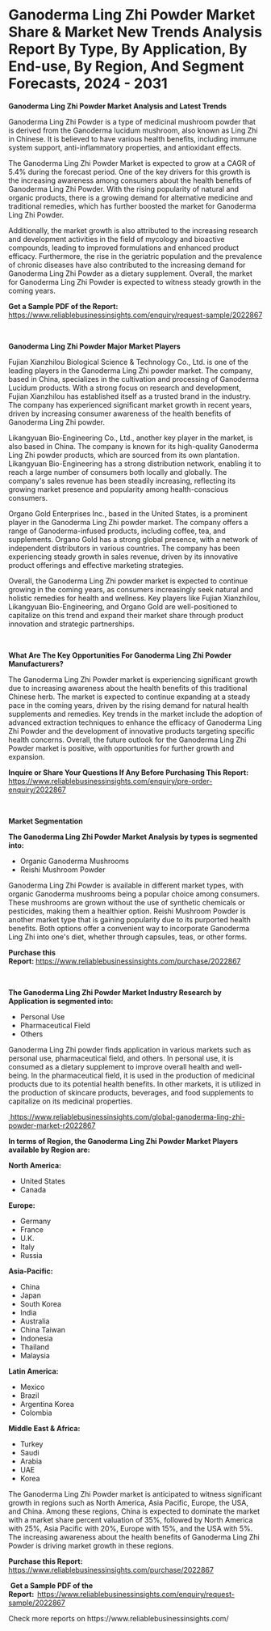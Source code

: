 <p><h1>Ganoderma Ling Zhi Powder Market Share & Market New Trends Analysis Report By Type, By Application, By End-use, By Region, And Segment Forecasts, 2024 - 2031</h1></p><p><strong>Ganoderma Ling Zhi Powder Market Analysis and Latest Trends</strong></p>
<p><p>Ganoderma Ling Zhi Powder is a type of medicinal mushroom powder that is derived from the Ganoderma lucidum mushroom, also known as Ling Zhi in Chinese. It is believed to have various health benefits, including immune system support, anti-inflammatory properties, and antioxidant effects.</p><p>The Ganoderma Ling Zhi Powder Market is expected to grow at a CAGR of 5.4% during the forecast period. One of the key drivers for this growth is the increasing awareness among consumers about the health benefits of Ganoderma Ling Zhi Powder. With the rising popularity of natural and organic products, there is a growing demand for alternative medicine and traditional remedies, which has further boosted the market for Ganoderma Ling Zhi Powder.</p><p>Additionally, the market growth is also attributed to the increasing research and development activities in the field of mycology and bioactive compounds, leading to improved formulations and enhanced product efficacy. Furthermore, the rise in the geriatric population and the prevalence of chronic diseases have also contributed to the increasing demand for Ganoderma Ling Zhi Powder as a dietary supplement. Overall, the market for Ganoderma Ling Zhi Powder is expected to witness steady growth in the coming years.</p></p>
<p><strong>Get a Sample PDF of the Report:&nbsp;</strong> <a href="https://www.reliablebusinessinsights.com/enquiry/request-sample/2022867">https://www.reliablebusinessinsights.com/enquiry/request-sample/2022867</a></p>
<p>&nbsp;</p>
<p><strong>Ganoderma Ling Zhi Powder Major Market Players</strong></p>
<p><p>Fujian Xianzhilou Biological Science & Technology Co., Ltd. is one of the leading players in the Ganoderma Ling Zhi powder market. The company, based in China, specializes in the cultivation and processing of Ganoderma Lucidum products. With a strong focus on research and development, Fujian Xianzhilou has established itself as a trusted brand in the industry. The company has experienced significant market growth in recent years, driven by increasing consumer awareness of the health benefits of Ganoderma Ling Zhi powder.</p><p>Likangyuan Bio-Engineering Co., Ltd., another key player in the market, is also based in China. The company is known for its high-quality Ganoderma Ling Zhi powder products, which are sourced from its own plantation. Likangyuan Bio-Engineering has a strong distribution network, enabling it to reach a large number of consumers both locally and globally. The company's sales revenue has been steadily increasing, reflecting its growing market presence and popularity among health-conscious consumers.</p><p>Organo Gold Enterprises Inc., based in the United States, is a prominent player in the Ganoderma Ling Zhi powder market. The company offers a range of Ganoderma-infused products, including coffee, tea, and supplements. Organo Gold has a strong global presence, with a network of independent distributors in various countries. The company has been experiencing steady growth in sales revenue, driven by its innovative product offerings and effective marketing strategies.</p><p>Overall, the Ganoderma Ling Zhi powder market is expected to continue growing in the coming years, as consumers increasingly seek natural and holistic remedies for health and wellness. Key players like Fujian Xianzhilou, Likangyuan Bio-Engineering, and Organo Gold are well-positioned to capitalize on this trend and expand their market share through product innovation and strategic partnerships.</p></p>
<p>&nbsp;</p>
<p><strong>What Are The Key Opportunities For Ganoderma Ling Zhi Powder Manufacturers?</strong></p>
<p><p>The Ganoderma Ling Zhi Powder market is experiencing significant growth due to increasing awareness about the health benefits of this traditional Chinese herb. The market is expected to continue expanding at a steady pace in the coming years, driven by the rising demand for natural health supplements and remedies. Key trends in the market include the adoption of advanced extraction techniques to enhance the efficacy of Ganoderma Ling Zhi Powder and the development of innovative products targeting specific health concerns. Overall, the future outlook for the Ganoderma Ling Zhi Powder market is positive, with opportunities for further growth and expansion.</p></p>
<p><strong>Inquire or Share Your Questions If Any Before Purchasing This Report:</strong> <a href="https://www.reliablebusinessinsights.com/enquiry/pre-order-enquiry/2022867">https://www.reliablebusinessinsights.com/enquiry/pre-order-enquiry/2022867</a></p>
<p>&nbsp;</p>
<p><strong>Market Segmentation</strong></p>
<p><strong>The Ganoderma Ling Zhi Powder Market Analysis by types is segmented into:</strong></p>
<p><ul><li>Organic Ganoderma Mushrooms</li><li>Reishi Mushroom Powder</li></ul></p>
<p><p>Ganoderma Ling Zhi Powder is available in different market types, with organic Ganoderma mushrooms being a popular choice among consumers. These mushrooms are grown without the use of synthetic chemicals or pesticides, making them a healthier option. Reishi Mushroom Powder is another market type that is gaining popularity due to its purported health benefits. Both options offer a convenient way to incorporate Ganoderma Ling Zhi into one's diet, whether through capsules, teas, or other forms.</p></p>
<p><strong>Purchase this Report:&nbsp;</strong><a href="https://www.reliablebusinessinsights.com/purchase/2022867">https://www.reliablebusinessinsights.com/purchase/2022867</a></p>
<p>&nbsp;</p>
<p><strong>The Ganoderma Ling Zhi Powder Market Industry Research by Application is segmented into:</strong></p>
<p><ul><li>Personal Use</li><li>Pharmaceutical Field</li><li>Others</li></ul></p>
<p><p>Ganoderma Ling Zhi powder finds application in various markets such as personal use, pharmaceutical field, and others. In personal use, it is consumed as a dietary supplement to improve overall health and well-being. In the pharmaceutical field, it is used in the production of medicinal products due to its potential health benefits. In other markets, it is utilized in the production of skincare products, beverages, and food supplements to capitalize on its medicinal properties.</p></p>
<p><a href="https://www.reliablebusinessinsights.com/global-ganoderma-ling-zhi-powder-market-r2022867">&nbsp;https://www.reliablebusinessinsights.com/global-ganoderma-ling-zhi-powder-market-r2022867</a></p>
<p><strong>In terms of Region, the Ganoderma Ling Zhi Powder Market Players available by Region are:</strong></p>
<p>
    <p> <strong> North America: </strong>
        <ul>
            <li>United States</li>
            <li>Canada</li>
        </ul>
        </p> 
    <p> <strong> Europe: </strong>
        <ul>
            <li>Germany</li>
            <li>France</li>
            <li>U.K.</li>
            <li>Italy</li>
            <li>Russia</li>
        </ul>
        </p> 
    <p> <strong> Asia-Pacific: </strong>
        <ul>
            <li>China</li>
            <li>Japan</li>
            <li>South Korea</li>
            <li>India</li>
            <li>Australia</li>
            <li>China Taiwan</li>
            <li>Indonesia</li>
            <li>Thailand</li>
            <li>Malaysia</li>
        </ul>
        </p> 
    <p> <strong> Latin America: </strong>
        <ul>
            <li>Mexico</li>
            <li>Brazil</li>
            <li>Argentina Korea</li>
            <li>Colombia</li>
        </ul>
        </p> 
    <p> <strong> Middle East & Africa: </strong>
        <ul>
            <li>Turkey</li>
            <li>Saudi</li>
            <li>Arabia</li>
            <li>UAE</li>
            <li>Korea</li>
        </ul>
    </p>
    </p>
<p><p>The Ganoderma Ling Zhi Powder market is anticipated to witness significant growth in regions such as North America, Asia Pacific, Europe, the USA, and China. Among these regions, China is expected to dominate the market with a market share percent valuation of 35%, followed by North America with 25%, Asia Pacific with 20%, Europe with 15%, and the USA with 5%. The increasing awareness about the health benefits of Ganoderma Ling Zhi Powder is driving market growth in these regions.</p></p>
<p><strong>Purchase this Report: </strong><a href="https://www.reliablebusinessinsights.com/purchase/2022867">https://www.reliablebusinessinsights.com/purchase/2022867</a></p>
<p>&nbsp;<strong>Get a Sample PDF of the Report:&nbsp;&nbsp;</strong><a href="https://www.reliablebusinessinsights.com/enquiry/request-sample/2022867">https://www.reliablebusinessinsights.com/enquiry/request-sample/2022867</a></p>
<p><strong></strong></p>
<p>Check more reports on https://www.reliablebusinessinsights.com/</p>